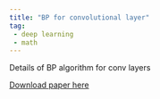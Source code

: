 ```yaml
---
title: "BP for convolutional layer"
tag:
 - deep learning
 - math
---
```

Details of BP algorithm for conv layers

[Download paper here](/files/writings/BP_for_Conv.pdf)
